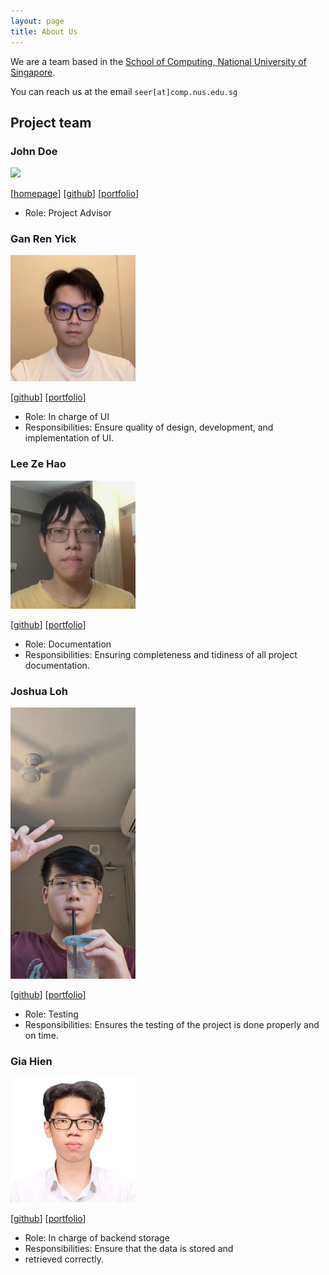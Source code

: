 ```yaml
---
layout: page
title: About Us
---
```


We are a team based in the [School of Computing, National University of Singapore](https://www.comp.nus.edu.sg).

You can reach us at the email `seer[at]comp.nus.edu.sg`

## Project team

### John Doe

<img src="images/johndoe.png" width="200px">

[[homepage](http://www.comp.nus.edu.sg/~damithch)]
[[github](https://github.com/johndoe)]
[[portfolio](team/mrnobody0505)]

- Role: Project Advisor

### Gan Ren Yick

<img src="images/itsmenengyi.png" width="200px">

[[github](http://github.com/itsmenengyi)]
[[portfolio](team/itemenengyi.md)]

* Role: In charge of UI
* Responsibilities: Ensure quality of design, development, and implementation of UI.

### Lee Ze Hao

<img src="images/leezehao.png" width="200px">

[[github](http://github.com/leezehao)] [[portfolio](team/leezehao.md)]

* Role: Documentation
* Responsibilities: Ensuring completeness and tidiness of all project documentation.

### Joshua Loh

<img src="images/professional-procrastinat0r.png" width="200px">

[[github](http://github.com/professional-procrastinat0r)]
[[portfolio](team/professional-procrastinat0r.md)]

* Role: Testing
* Responsibilities: Ensures the testing of the project is done properly and on time.

### Gia Hien

<img src="images/mrnobody0505.png" width="200px">

[[github](http://github.com/mrnobody0505)]
[[portfolio](team/mrnobody0505)]

* Role: In charge of backend storage
* Responsibilities: Ensure that the data is stored and
* retrieved correctly.
